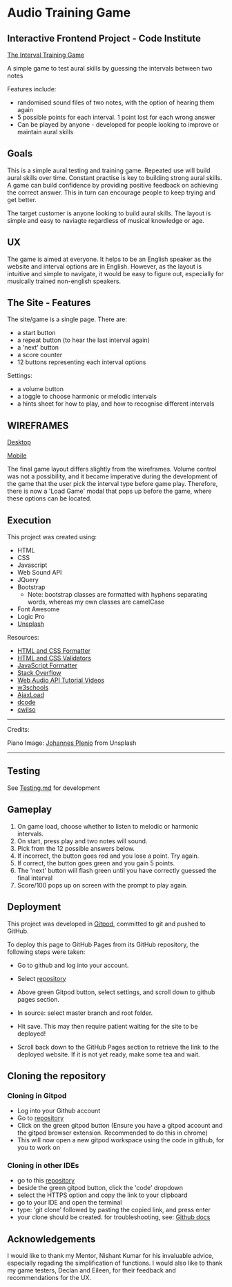 # Audio Training Game

## Interactive Frontend Project - Code Institute

[The Interval Training Game](shinners888.github.io/audiogame/)


A simple game to test aural skills by guessing the intervals between two notes

Features include:
- randomised sound files of two notes, with the option of hearing them again
- 5 possible points for each interval. 1 point lost for each wrong answer
- Can be played by anyone - developed for people looking to improve or maintain aural skills

## Goals

This is a simple aural testing and training game. Repeated use will build aural skills over time. Constant practise is key to building strong aural skills. A game can build confidence by providing positive feedback on achieving the correct answer. This in turn can encourage people to keep trying and get better.

The target customer is anyone looking to build aural skills. The layout is simple and easy to naviagte regardless of musical knowledge or age.

## UX

The game is aimed at everyone. It helps to be an English speaker as the website and interval options are in English. However, as the layout is intuitive and simple to navigate, it would be easy to figure out, especially for musically trained non-english speakers.

## The Site - Features

The site/game is a single page.
There are:
- a start button
- a repeat button (to hear the last interval again)
- a 'next' button
- a score counter
- 12 buttons representing each interval options

Settings:
- a volume button
- a toggle to choose harmonic or melodic intervals
- a hints sheet for how to play, and how to recognise different intervals

## WIREFRAMES
[Desktop](/workspace/AudioGame/assets/wireframes/md-DesktopWireframe.png)

[Mobile](/workspace/AudioGame/assets/wireframes/mobileWireframe.png)

The final game layout differs slightly from the wireframes. Volume control was not a possibility, and it became imperative during the development of the game that the user pick the interval type before game play. Therefore, there is now a 'Load Game' modal that pops up before the game, where these options can be located.
## Execution

This project was created using:

- HTML
- CSS 
- Javascript 
- Web Sound API 
- JQuery
- Bootstrap 
  - Note: bootstrap classes are formatted with hyphens separating words, whereas my own classes are camelCase
- Font Awesome 
- Logic Pro 
- [Unsplash](https://unsplash.com/) 
 

Resources:

- [HTML and CSS Formatter](https://www.freeformatter.com/)
- [HTML and CSS Validators](https://validator.w3.org/)
- [JavaScript Formatter](https://beautifier.io/)
- [Stack Overflow](https://stackoverflow.com/)
- [Web Audio API Tutorial Videos](https://www.youtube.com/watch?v=3NgVlAscdcA&list=PLMPgoZdlPumc_llMSynz5BqT8dTwr5sZ2)
- [w3schools](https://www.w3schools.com/)
- [AjaxLoad](http://www.ajaxload.info/)
- [dcode](https://www.youtube.com/watch?v=xuA83OYTE7I)
- [cwilso](https://github.com/cwilso/AudioContext-MonkeyPatch/)

---

Credits: 

Piano Image:
[Johannes Plenio](https://unsplash.com/photos/RWytwNueNng) from Unsplash

---
## Testing
See [Testing.md](/workspace/AudioGame/testing.md) for development


## Gameplay
1. On game load, choose whether to listen to melodic or harmonic intervals.
2. On start, press play and two notes will sound.
3. Pick from the 12 possible answers below.
4. If incorrect, the button goes red and you lose a point. Try again.
5. If correct, the button goes green and you gain 5 points.
6. The 'next' button will flash green until you have correctly guessed the final interval
7. Score/100 pops up on screen with the prompt to play again.



## Deployment

This project was developed in [Gitpod](https://github.com/), committed to git and pushed to GitHub.

To deploy this page to GitHub Pages from its GitHub repository, the following steps were taken:

- Go to github and log into your account.

- Select [repository](https://github.com/Shinners888/AudioGame)

- Above green Gitpod button, select settings, and scroll down to github pages section.

- In source: select master branch and root folder.

- Hit save. This may then require patient waiting for the site to be deployed!

- Scroll back down to the GitHub Pages section to retrieve the link to the deployed website. If it is not yet ready, make some tea and wait.

## Cloning the repository

### Cloning in Gitpod

- Log into your Github account
- Go to [repository](https://github.com/Shinners888/AudioGame)
- Click on the green gitpod button (Ensure you have a gitpod account and the gitpod browser extension. Recommended to do this in chrome)
- This will now open a new gitpod workspace using the code in github, for you to work on

### Cloning in other IDEs

- go to this [repository](https://github.com/Shinners888/AudioGame)
- beside the green gitpod button, click the 'code' dropdown
- select the HTTPS option and copy the link to your clipboard
- go to your IDE and open the terminal
- type: 'git clone' followed by pasting the copied link, and press enter
- your clone should be created. for troubleshooting, see: [Github docs](https://docs.github.com/en/github/creating-cloning-and-archiving-repositories/cloning-a-repository)


## Acknowledgements

I would like to thank my Mentor, Nishant Kumar for his invaluable advice, especially regading the simplification of functions. I would also like to thank my game testers, Declan and Eileen, for their feedback and recommendations for the UX.